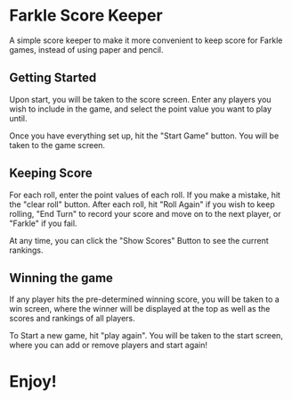 # Farkle Score Keeper

A simple score keeper to make it more convenient to keep score for Farkle games, instead of using paper and pencil.


## Getting Started

Upon start, you will be taken to the score screen. Enter any players you wish to include in the game, and select the point value you want to play until. 

Once you have everything set up, hit the "Start Game" button. You will be taken to the game screen.

## Keeping Score

For each roll, enter the point values of each roll. If you make a mistake, hit the "clear roll" button. After each roll, hit "Roll Again" if you wish to keep rolling, "End Turn" to record your score and move on to the next player, or "Farkle" if you fail.

At any time, you can click the "Show Scores" Button to see the current rankings.

## Winning the game

If any player hits the pre-determined winning score, you will be taken to a win screen, where the winner will be displayed at the top as well as the scores and rankings of all players.

To Start a new game, hit "play again". You will be taken to the start screen, where you can add or remove players and start again!


# Enjoy!